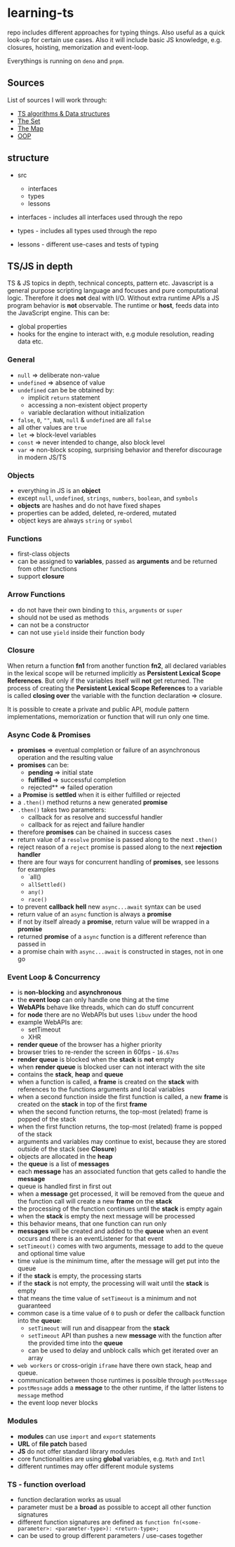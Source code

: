 # learning-ts

repo includes different approaches for typing things. Also useful as a quick look-up
for certain use cases. Also it will include basic JS knowledge,
e.g. closures, hoisting, memorization and event-loop.

Everythings is running on `deno` and `pnpm`.

## Sources

List of sources I will work through:
- [TS algorithms & Data structures](https://frontendmasters.com/courses/algorithms/)
- [The Set](https://flaviocopes.com/javascript-data-structures-set/)
- [The Map](https://flaviocopes.com/javascript-data-structures-map/#what-is-a-map)
- [OOP](https://www.youtube.com/watch?v=aAAS9cEuFYI)

## structure

- src
  - interfaces
  - types
  - lessons

- interfaces - includes all interfaces used through the repo
- types - includes all types used through the repo
- lessons - different use-cases and tests of typing

## TS/JS in depth

TS & JS topics in depth, technical concepts, pattern etc.
Javascript is a general purpose scripting language and focuses and pure computational logic. Therefore it does **not** deal with I/O.
Without extra runtime APIs a JS program behavior is **not** observable. The runtime or **host**, feeds data into the JavaScript engine. This can be:

- global properties
- hooks for the engine to interact with, e.g module resolution, reading data etc.

### General

- `null` => deliberate non-value
- `undefined` => absence of value
- `undefined` can be be obtained by:
  - implicit `return` statement
  - accessing a non-existent object property
  - variable declaration without initialization
- `false`, `0`, `""`, `NaN`, `null` & `undefined` are all `false`
- all other values are `true`
- `let` => block-level variables
- `const` => never intended to change, also block level
- `var` => non-block scoping, surprising behavior and therefor discourage in modern JS/TS

### Objects

- everything in JS is an **object**
- except `null`, `undefined`, `strings`, `numbers`, `boolean`, and `symbols`
- **objects** are hashes and do not have fixed shapes
- properties can be added, deleted, re-ordered, mutated
- object keys are always `string` or `symbol`

### Functions

- first-class objects
- can be assigned to **variables**, passed as **arguments** and be returned from other functions
- support **closure**

### Arrow Functions

- do not have their own binding to `this`, `arguments` or `super`
- should not be used as methods
- can not be a constructor
- can not use `yield` inside their function body

### Closure

When return a function **fn1** from another function **fn2**, all declared variables in the
lexical scope will be returned implicitly as **Persistent Lexical Scope References**.
But only if the variables itself will **not** get returned. The process of creating the
**Persistent Lexical Scope References** to a variable is called **closing over** the
variable with the function declaration => closure.

It is possible to create a private and public API, module pattern implementations, memorization or function that will run only one time.

### Async Code & Promises

- **promises** => eventual completion or failure of an asynchronous operation and the resulting value
- **promises** can be:
  - **pending** => initial state
  - **fulfilled** => successful completion
  - rejected** => failed operation
- a **Promise** is **settled** when it is either fulfilled or rejected
- a `.then()` method returns a new generated **promise**
- `.then()` takes two parameters:
  - callback for as resolve and successful handler
  - callback for as reject and failure handler
- therefore **promises** can be chained in success cases
- return value of a `resolve` promise is passed along to the next `.then()`
- reject reason of a `reject` promise is passed along to the next **rejection handler**
- there are four ways for concurrent handling of **promises**, see lessons for examples
  - `all()
  - `allSettled()`
  - `any()`
  - `race()`
- to prevent **callback hell** new `async...await` syntax can be used
- return value of an `async` function is always a **promise**
- if not by itself already a **promise**, return value will be wrapped in a **promise**
- returned **promise** of a `async` function is a different reference than passed in
- a promise chain with `async...await` is constructed in stages, not in one go

### Event Loop & Concurrency

- is **non-blocking** and **asynchronous**
- the **event loop** can only handle one thing at the time
- **WebAPIs** behave like threads, which can do stuff concurrent
- for **node** there are no WebAPIs but uses `libuv` under the hood
- example WebAPIs are:
  - setTimeout
  - XHR
- **render queue** of the browser has a higher priority
- browser tries to re-render the screen in 60fps - `16.67ms`
- **render queue** is blocked when the **stack** is **not** empty
- when **render queue** is blocked user can not interact with the site
- contains the **stack**, **heap** and **queue**
- when a function is called, a **frame** is created on the **stack** with references to the functions arguments and local variables
- when a second function inside the first function is called, a new **frame** is created on the **stack** in top of the first **frame**
- when the second function returns, the top-most (related) frame is popped of the stack
- when the first function returns, the top-most (related) frame is popped of the stack
- arguments and variables may continue to exist, because they are stored outside of the stack (see **Closure**)
- objects are allocated in the **heap**
- the **queue** is a list of **messages**
- each **message** has an associated function that gets called to handle the **message**
- queue is handled first in first out
- when a **message** get processed, it will be removed from the queue and the function call will create a new **frame** on the **stack**
- the processing of the function continues until the **stack** is empty again
- when the **stack** is empty the next message will be processed
- this behavior means, that one function can run only
- **messages** will be created and added to the **queue** when an event occurs and there is an eventListener for that event
- `setTimeout()` comes with two arguments, message to add to the queue and optional time value
- time value is the minimum time, after the message will get put into the queue
- if the **stack** is empty, the processing starts
- if the **stack** is not empty, the processing will wait until the **stack** is empty
- that means the time value of `setTimeout` is a minimum and not guaranteed
- common case is a time value of `0` to push or defer the callback function into the **queue**:
  - `setTimeout` will run and disappear from the **stack**
  - `setTimeout` API than pushes a new **message** with the function after the provided time into the **queue**
  - can be used to delay and unblock calls which get iterated over an array
- `web workers` or cross-origin `iframe` have there own stack, heap and queue.
- communication between those runtimes is possible through `postMessage`
- `postMessage` adds a **message** to the other runtime, if the latter listens to `message` method
- the event loop never blocks

### Modules

- **modules** can use `import` and `export` statements
- **URL** of **file patch** based
- **JS** do not offer standard library modules
- core functionalities are using **global** variables, e.g. `Math` and `Intl`
- different runtimes may offer different module systems

### TS - function overload

- function declaration works as usual
- parameter must be a **broad** as possible to accept all other function signatures
- different function signatures are defined as `function fn(<some-parameter>: <parameter-type>): <return-type>;`
- can be used to group different parameters / use-cases together

